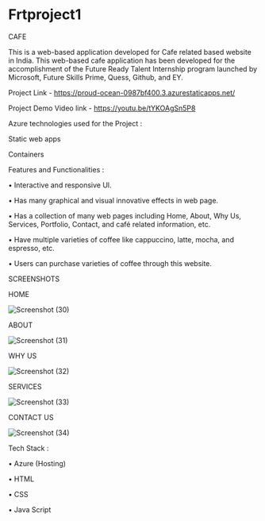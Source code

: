 # Frtproject1
CAFE

This is a web-based application developed for Cafe related based website in India.
This web-based cafe application has been developed for the accomplishment of the Future Ready Talent Internship program launched by Microsoft, Future Skills Prime, Quess, Github, and EY.

Project Link - https://proud-ocean-0987bf400.3.azurestaticapps.net/

Project Demo Video link - https://youtu.be/tYKOAgSn5P8


Azure technologies used for the Project :

Static web apps

Containers

Features and Functionalities :

•	Interactive and responsive Ul.

•	Has many graphical and visual innovative effects in web page.

•	Has a collection of many web pages including Home, About, Why Us, Services, Portfolio,  Contact, and café related information, etc.

•	Have multiple varieties of coffee like cappuccino, latte, mocha, and espresso, etc.

•	Users can purchase varieties of coffee through this website.

SCREENSHOTS

HOME

![Screenshot (30)](https://github.com/urstrulysri30/Frtproject1/assets/111484018/70ad4bb6-3559-498c-9893-f692d5b1dbe7)

ABOUT

![Screenshot (31)](https://github.com/urstrulysri30/Frtproject1/assets/111484018/902b5c2b-0bf4-47f2-8975-bf6418e2c2c5)

WHY US

![Screenshot (32)](https://github.com/urstrulysri30/Frtproject1/assets/111484018/3b1b9cc4-4dbb-4a43-bb3b-43f024fd25da)

SERVICES

![Screenshot (33)](https://github.com/urstrulysri30/Frtproject1/assets/111484018/e54d36bf-7f12-4cbc-9e91-43f2b521a792)

CONTACT US

![Screenshot (34)](https://github.com/urstrulysri30/Frtproject1/assets/111484018/d4f38de5-2ca8-4f37-99b0-d7853ce530f8)


Tech Stack :

•	Azure (Hosting)

•	HTML

•	CSS

•	Java Script

